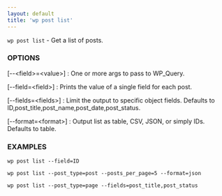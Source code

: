 ```yaml
---
layout: default
title: 'wp post list'
---
```


`wp post list` - Get a list of posts.

### OPTIONS

[--&lt;field&gt;=&lt;value&gt;]
: One or more args to pass to WP_Query.

[--field=&lt;field&gt;]
: Prints the value of a single field for each post.

[--fields=&lt;fields&gt;]
: Limit the output to specific object fields. Defaults to ID,post_title,post_name,post_date,post_status.

[--format=&lt;format&gt;]
: Output list as table, CSV, JSON, or simply IDs. Defaults to table.

### EXAMPLES

    wp post list --field=ID

    wp post list --post_type=post --posts_per_page=5 --format=json

    wp post list --post_type=page --fields=post_title,post_status

